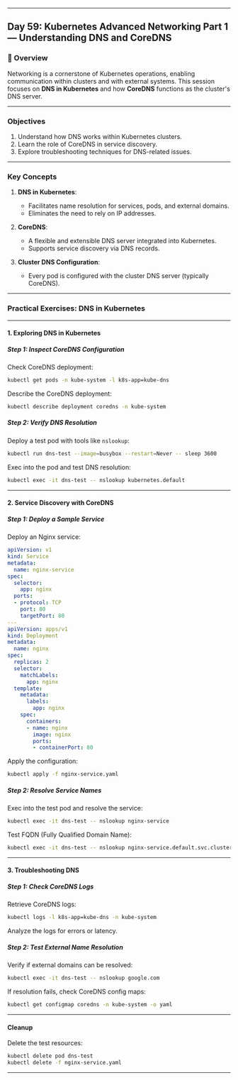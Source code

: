 ﻿---

## Day 59: Kubernetes Advanced Networking Part 1 — Understanding DNS and CoreDNS

### 📘 Overview

Networking is a cornerstone of Kubernetes operations, enabling communication within clusters and with external systems. This session focuses on **DNS in Kubernetes** and how **CoreDNS** functions as the cluster's DNS server.

---

### Objectives

1. Understand how DNS works within Kubernetes clusters.
2. Learn the role of CoreDNS in service discovery.
3. Explore troubleshooting techniques for DNS-related issues.

---

### Key Concepts

1. **DNS in Kubernetes**:
   - Facilitates name resolution for services, pods, and external domains.
   - Eliminates the need to rely on IP addresses.

2. **CoreDNS**:
   - A flexible and extensible DNS server integrated into Kubernetes.
   - Supports service discovery via DNS records.

3. **Cluster DNS Configuration**:
   - Every pod is configured with the cluster DNS server (typically CoreDNS).

---

### Practical Exercises: DNS in Kubernetes

---

#### 1. Exploring DNS in Kubernetes

##### Step 1: Inspect CoreDNS Configuration
Check CoreDNS deployment:
```bash
kubectl get pods -n kube-system -l k8s-app=kube-dns
```

Describe the CoreDNS deployment:
```bash
kubectl describe deployment coredns -n kube-system
```

##### Step 2: Verify DNS Resolution
Deploy a test pod with tools like `nslookup`:
```bash
kubectl run dns-test --image=busybox --restart=Never -- sleep 3600
```

Exec into the pod and test DNS resolution:
```bash
kubectl exec -it dns-test -- nslookup kubernetes.default
```

---

#### 2. Service Discovery with CoreDNS

##### Step 1: Deploy a Sample Service
Deploy an Nginx service:
```yaml
apiVersion: v1
kind: Service
metadata:
  name: nginx-service
spec:
  selector:
    app: nginx
  ports:
  - protocol: TCP
    port: 80
    targetPort: 80
---
apiVersion: apps/v1
kind: Deployment
metadata:
  name: nginx
spec:
  replicas: 2
  selector:
    matchLabels:
      app: nginx
  template:
    metadata:
      labels:
        app: nginx
    spec:
      containers:
      - name: nginx
        image: nginx
        ports:
        - containerPort: 80
```

Apply the configuration:
```bash
kubectl apply -f nginx-service.yaml
```

##### Step 2: Resolve Service Names
Exec into the test pod and resolve the service:
```bash
kubectl exec -it dns-test -- nslookup nginx-service
```

Test FQDN (Fully Qualified Domain Name):
```bash
kubectl exec -it dns-test -- nslookup nginx-service.default.svc.cluster.local
```

---

#### 3. Troubleshooting DNS

##### Step 1: Check CoreDNS Logs
Retrieve CoreDNS logs:
```bash
kubectl logs -l k8s-app=kube-dns -n kube-system
```

Analyze the logs for errors or latency.

##### Step 2: Test External Name Resolution
Verify if external domains can be resolved:
```bash
kubectl exec -it dns-test -- nslookup google.com
```

If resolution fails, check CoreDNS config maps:
```bash
kubectl get configmap coredns -n kube-system -o yaml
```

---

#### Cleanup

Delete the test resources:
```bash
kubectl delete pod dns-test
kubectl delete -f nginx-service.yaml
```

---
